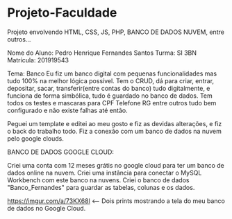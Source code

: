 # Projeto-Faculdade
Projeto envolvendo HTML, CSS, JS, PHP, BANCO DE DADOS NUVEM, entre outros...

Nome do Aluno: Pedro Henrique Fernandes Santos
Turma: SI 3BN
Matrícula: 201919543

Tema: Banco
Eu fiz um banco digital com pequenas funcionalidades mas tudo 100% na melhor lógica possível. Tem o CRUD, dá para criar, entrar, depositar, sacar, transferir(entre contas do banco) tudo digitalmente, e funciona de forma simbólica, tudo é guardado no banco de dados.
Tem todos os testes e mascaras para CPF Telefone RG entre outros tudo bem configurado e não existe falhas até então.

Peguei um template e editei ao meu gosto e fiz as devidas alterações, e fiz o back do trabalho todo. Fiz a conexão com um banco de dados na nuvem pelo google clouds.

BANCO DE DADOS GOOGLE CLOUD:

Criei uma conta com 12 meses grátis no google cloud para ter um banco de dados online na nuvem.
Criei uma instância para conectar o MySQL Workbench com este banco na nuvens.
Criei o banco de dados "Banco_Fernandes" para guardar as tabelas, colunas e os dados.

https://imgur.com/a/73KX68l  <-- Dois prints mostrando a tela do meu banco de dados no Google Cloud.


